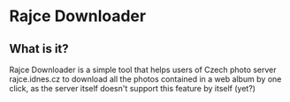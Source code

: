 # Rajce Downloader

## What is it?

Rajce Downloader is a simple tool that helps users of Czech photo server rajce.idnes.cz to download all the photos contained in a web album by one click,
as the server itself doesn't support this feature by itself (yet?)